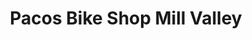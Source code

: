 ---
title: "Pacos Bike Shop Mill Valley"
url: /mill-valley/pacos-bike-shop-mill-valley/
shop: bicycle
---